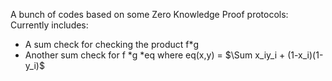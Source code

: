 A bunch of codes based on some Zero Knowledge Proof protocols:
Currently includes:
- A sum check for checking the product f*g
- Another sum check for f *g *eq where eq(x,y) = $\Sum x_iy_i + (1-x_i)(1-y_i)$
